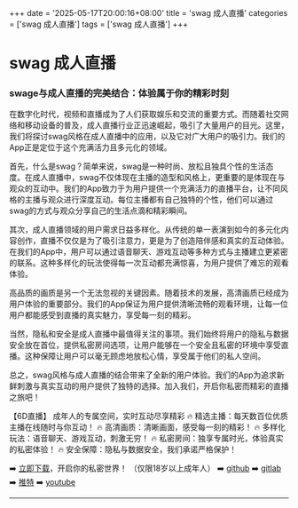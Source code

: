 +++
date = '2025-05-17T20:00:16+08:00'
title = 'swag 成人直播'
categories = ['swag 成人直播']
tags = ['swag 成人直播']
+++

# swag 成人直播

### swage与成人直播的完美结合：体验属于你的精彩时刻

在数字化时代，视频和直播成为了人们获取娱乐和交流的重要方式。而随着社交网络和移动设备的普及，成人直播行业正迅速崛起，吸引了大量用户的目光。这里，我们将探讨swag风格在成人直播中的应用，以及它对广大用户的吸引力。我们的App正是定位于这个充满活力且多元化的领域。

首先，什么是swag？简单来说，swag是一种时尚、放松且独具个性的生活态度。在成人直播中，swag不仅体现在主播的造型和风格上，更重要的是体现在与观众的互动中。我们的App致力于为用户提供一个充满活力的直播平台，让不同风格的主播与观众进行深度互动。每位主播都有自己独特的个性，他们可以通过swag的方式与观众分享自己的生活点滴和精彩瞬间。

其次，成人直播领域的用户需求日益多样化。从传统的单一表演到如今的多元化内容创作，直播不仅仅是为了吸引注意力，更是为了创造陪伴感和真实的互动体验。在我们的App中，用户可以通过语音聊天、游戏互动等多种方式与主播建立更紧密的联系。这种多样化的玩法使得每一次互动都充满惊喜，为用户提供了难忘的观看体验。

高品质的画质是另一个无法忽视的关键因素。随着技术的发展，高清画质已经成为用户体验的重要部分。我们的App保证为用户提供清晰流畅的观看环境，让每一位用户都能感受到直播的真实魅力，享受每一刻的精彩。

当然，隐私和安全是成人直播中最值得关注的事项。我们始终将用户的隐私与数据安全放在首位，提供私密房间选项，让用户能够在一个安全且私密的环境中享受直播。这种保障让用户可以毫无顾虑地放松心情，享受属于他们的私人空间。

总之，swag风格与成人直播的结合带来了全新的用户体验。我们的App为追求新鲜刺激与真实互动的用户提供了独特的选择。加入我们，开启你私密而精彩的直播之旅吧！

【6D直播】
成年人的专属空间，实时互动尽享精彩
🔥 精选主播：每天数百位优质主播在线随时与你互动！
🔥 高清画质：清晰画面，感受每一刻的精彩！
🔥 多样化玩法：语音聊天、游戏互动，刺激无穷！
🔥 私密房间：独享专属时光，体验真实的私密体验！
🔥 安全保障：隐私与数据安全，我们承诺严格保护！

➡️ [立即下载](https://down123.s3.ap-east-1.amazonaws.com/index.html?channelCode=blog)，开启你的私密世界！
（仅限18岁以上成年人）
➡️ [github](https://aldult-live.github.io/)
➡️ [gitlab](https://seo-09598d.gitlab.io/)
➡️ [推特](https://x.com/wegame33)
➡️ [youtube](https://www.youtube.com/@6Dlive)

---
